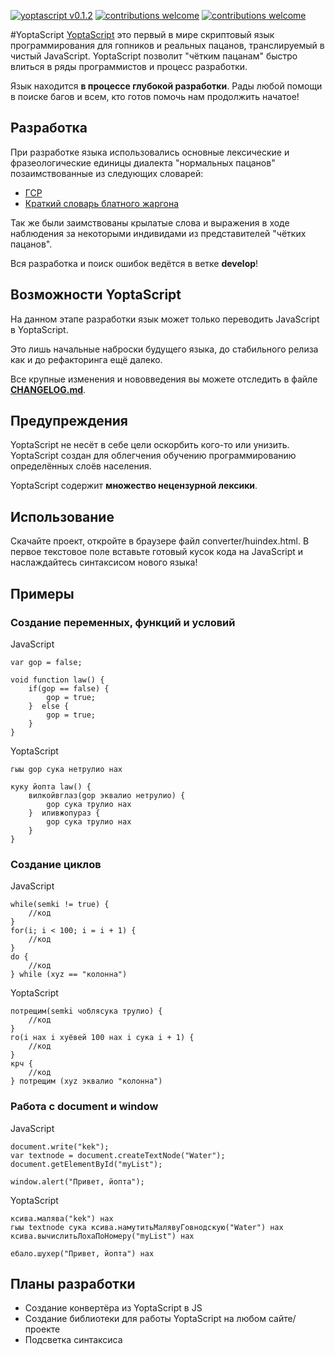 [![yoptascript v0.1.2](https://img.shields.io/badge/download-v0.1.2-brightgreen.svg?style=flat)](https://github.com/samgozman/YoptaScript/archive/v0.1.2.zip)
[![contributions welcome](https://img.shields.io/badge/contributions-welcome-brightgreen.svg?style=flat)](https://github.com/samgozman/YoptaScript/issues)
[![contributions welcome](https://img.shields.io/packagist/l/doctrine/orm.svg?style=flat)](https://github.com/samgozman/YoptaScript/blob/master/LICENSE.txt)

#YoptaScript
[YoptaScript](http://yopta.space/) это первый в мире скриптовый язык программирования для гопников и реальных пацанов, транслируемый в чистый JavaScript. YoptaScript позволит "чётким пацанам" быстро влиться в ряды программистов и процесс разработки.

Язык находится **в процессе глубокой разработки**. Рады любой помощи в поиске багов и всем, кто готов помочь нам продолжить начатое!

## Разработка
При разработке языка использовались основные лексические и фразеологические единицы диалекта "нормальных пацанов" позаимствованные из следующих словарей:

* [ГСР](http://lurkmore.to/ГСР)
* [Краткий словарь блатного жаргона](http://www.aferizm.ru/jargon/slovar.htm)

Так же были заимствованы крылатые слова и выражения в ходе наблюдения за некоторыми индивидами из представителей "чётких пацанов".

Вся разработка и поиск ошибок ведётся в ветке **develop**!

## Возможности YoptaScript
На данном этапе разработки язык может только переводить JavaScript в YoptaScript. 

Это лишь начальные наброски будущего языка, до стабильного релиза как и до рефакторинга ещё далеко.

Все крупные изменения и нововведения вы можете отследить в файле **[CHANGELOG.md](https://github.com/samgozman/YoptaScript/blob/master/CHANGELOG.md)**.

## Предупреждения
YoptaScript не несёт в себе цели оскорбить кого-то или унизить. YoptaScript создан для облегчения обучению программированию определённых слоёв населения.

YoptaScript содержит **множество нецензурной лексики**.

## Использование
Скачайте проект, откройте в браузере файл converter/huindex.html.
В первое текстовое поле вставьте готовый кусок кода на JavaScript и наслаждайтесь синтаксисом нового языка!

## Примеры
### Создание переменных, функций и условий
JavaScript

	var gop = false;
	
	void function law() {
		if(gop == false) {
			gop = true;
		}  else {
			gop = true;
		}
	}

YoptaScript

	гыы gop сука нетрулио нах
	
	куку йопта law() {
		вилкойвглаз(gop эквалио нетрулио) {
			gop сука трулио нах
		}  иливжопураз {
			gop сука трулио нах
		}
	}

### Создание циклов
JavaScript

	while(semki != true) {
		//код
	}
	for(i; i < 100; i = i + 1) {
		//код
	}
	do {
		//код
	} while (xyz == "колонна")

YoptaScript

	потрещим(semki чоблясука трулио) {
		//код
	}
	го(i нах i хуёвей 100 нах i сука i + 1) {
		//код
	}
	крч {
		//код
	} потрещим (xyz эквалио "колонна")


### Работа с document и window
JavaScript

	document.write("kek");
	var textnode = document.createTextNode("Water");
	document.getElementById("myList");
	
	window.alert("Привет, йопта");

YoptaScript

	ксива.малява("kek") нах
	гыы textnode сука ксива.намутитьМалявуГовнодскую("Water") нах
	ксива.вычислитьЛохаПоНомеру("myList") нах
	
	ебало.шухер("Привет, йопта") нах

## Планы разработки

* Создание конвертёра из YoptaScript в JS
* Создание библиотеки для работы YoptaScript на любом сайте/проекте
* Подсветка синтаксиса